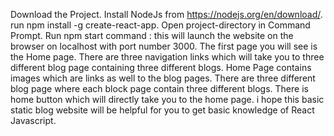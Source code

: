 Download the Project.
Install NodeJs from https://nodejs.org/en/download/.
run npm install -g create-react-app.
Open project-directory in Command Prompt.
Run npm start command : this will launch the website on the browser on localhost with port number 3000.
The first page you will see is the Home page.
There are three navigation links which will take you to three different blog page containing three different blogs.
Home Page contains images which are links as well to the blog pages.
There are three different blog page where each block page contain three different blogs.
There is home button which will directly take you to the home page.
i hope this basic static blog website will be helpful for you to get basic knowledge of React Javascript.

